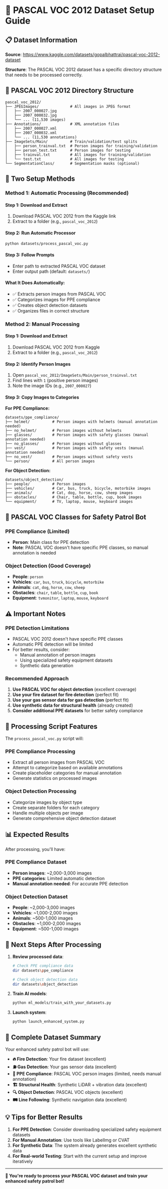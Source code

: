 # 🦺 PASCAL VOC 2012 Dataset Setup Guide

## 📋 **Dataset Information**

**Source**: https://www.kaggle.com/datasets/gopalbhattrai/pascal-voc-2012-dataset

**Structure**: The PASCAL VOC 2012 dataset has a specific directory structure that needs to be processed correctly.

## 📁 **PASCAL VOC 2012 Directory Structure**

```
pascal_voc_2012/
├── JPEGImages/              # All images in JPEG format
│   ├── 2007_000027.jpg
│   ├── 2007_000032.jpg
│   └── ... (11,530 images)
├── Annotations/             # XML annotation files
│   ├── 2007_000027.xml
│   ├── 2007_000032.xml
│   └── ... (11,530 annotations)
├── ImageSets/Main/          # Train/validation/test splits
│   ├── person_trainval.txt  # Person images for training/validation
│   ├── person_test.txt      # Person images for testing
│   ├── trainval.txt         # All images for training/validation
│   └── test.txt             # All images for testing
└── SegmentationClass/       # Segmentation masks (optional)
```

## 🚀 **Two Setup Methods**

### **Method 1: Automatic Processing (Recommended)**

#### **Step 1: Download and Extract**
1. Download PASCAL VOC 2012 from the Kaggle link
2. Extract to a folder (e.g., `pascal_voc_2012`)

#### **Step 2: Run Automatic Processor**
```bash
python datasets/process_pascal_voc.py
```

#### **Step 3: Follow Prompts**
- Enter path to extracted PASCAL VOC dataset
- Enter output path (default: `datasets/`)

#### **What It Does Automatically:**
- ✅ Extracts person images from PASCAL VOC
- ✅ Categorizes images for PPE compliance
- ✅ Creates object detection datasets
- ✅ Organizes files in correct structure

### **Method 2: Manual Processing**

#### **Step 1: Download and Extract**
1. Download PASCAL VOC 2012 from Kaggle
2. Extract to a folder (e.g., `pascal_voc_2012`)

#### **Step 2: Identify Person Images**
1. Open `pascal_voc_2012/ImageSets/Main/person_trainval.txt`
2. Find lines with `1` (positive person images)
3. Note the image IDs (e.g., `2007_000027`)

#### **Step 3: Copy Images to Categories**

**For PPE Compliance:**
```
datasets/ppe_compliance/
├── helmet/          # Person images with helmets (manual annotation needed)
├── no_helmet/       # Person images without helmets
├── glasses/         # Person images with safety glasses (manual annotation needed)
├── no_glasses/      # Person images without glasses
├── vest/            # Person images with safety vests (manual annotation needed)
├── no_vest/         # Person images without safety vests
└── person/          # All person images
```

**For Object Detection:**
```
datasets/object_detection/
├── people/          # Person images
├── vehicles/        # Car, bus, truck, bicycle, motorbike images
├── animals/         # Cat, dog, horse, cow, sheep images
├── obstacles/       # Chair, table, bottle, cup, book images
└── equipment/       # TV, laptop, mouse, keyboard images
```

## 🎯 **PASCAL VOC Classes for Safety Patrol Bot**

### **PPE Compliance (Limited)**
- **Person**: Main class for PPE detection
- **Note**: PASCAL VOC doesn't have specific PPE classes, so manual annotation is needed

### **Object Detection (Good Coverage)**
- **People**: `person`
- **Vehicles**: `car`, `bus`, `truck`, `bicycle`, `motorbike`
- **Animals**: `cat`, `dog`, `horse`, `cow`, `sheep`
- **Obstacles**: `chair`, `table`, `bottle`, `cup`, `book`
- **Equipment**: `tvmonitor`, `laptop`, `mouse`, `keyboard`

## ⚠️ **Important Notes**

### **PPE Detection Limitations**
- PASCAL VOC 2012 doesn't have specific PPE classes
- Automatic PPE detection will be limited
- For better results, consider:
  - Manual annotation of person images
  - Using specialized safety equipment datasets
  - Synthetic data generation

### **Recommended Approach**
1. **Use PASCAL VOC for object detection** (excellent coverage)
2. **Use your fire dataset for fire detection** (perfect fit)
3. **Use your gas sensor data for gas detection** (perfect fit)
4. **Use synthetic data for structural health** (already created)
5. **Consider additional PPE datasets** for better safety compliance

## 🔧 **Processing Script Features**

The `process_pascal_voc.py` script will:

### **PPE Compliance Processing**
- Extract all person images from PASCAL VOC
- Attempt to categorize based on available annotations
- Create placeholder categories for manual annotation
- Generate statistics on processed images

### **Object Detection Processing**
- Categorize images by object type
- Create separate folders for each category
- Handle multiple objects per image
- Generate comprehensive object detection dataset

## 📊 **Expected Results**

After processing, you'll have:

### **PPE Compliance Dataset**
- **Person images**: ~2,000-3,000 images
- **PPE categories**: Limited automatic detection
- **Manual annotation needed**: For accurate PPE detection

### **Object Detection Dataset**
- **People**: ~2,000-3,000 images
- **Vehicles**: ~1,000-2,000 images
- **Animals**: ~500-1,000 images
- **Obstacles**: ~1,000-2,000 images
- **Equipment**: ~500-1,000 images

## 🚀 **Next Steps After Processing**

1. **Review processed data**:
   ```bash
   # Check PPE compliance data
   dir datasets\ppe_compliance
   
   # Check object detection data
   dir datasets\object_detection
   ```

2. **Train AI models**:
   ```bash
   python ml_models/train_with_your_datasets.py
   ```

3. **Launch system**:
   ```bash
   python launch_enhanced_system.py
   ```

## 🎯 **Complete Dataset Summary**

Your enhanced safety patrol bot will use:

- **🔥 Fire Detection**: Your fire dataset (excellent)
- **⛽ Gas Detection**: Your gas sensor data (excellent)
- **🦺 PPE Compliance**: PASCAL VOC person images (limited, needs manual annotation)
- **🏗️ Structural Health**: Synthetic LiDAR + vibration data (excellent)
- **🔍 Object Detection**: PASCAL VOC objects (excellent)
- **🛤️ Line Following**: Synthetic navigation data (excellent)

## 💡 **Tips for Better Results**

1. **For PPE Detection**: Consider downloading specialized safety equipment datasets
2. **For Manual Annotation**: Use tools like LabelImg or CVAT
3. **For Synthetic Data**: The system already generates excellent synthetic data
4. **For Real-world Testing**: Start with the current setup and improve iteratively

---

**🎉 You're ready to process your PASCAL VOC dataset and train your enhanced safety patrol bot!**

